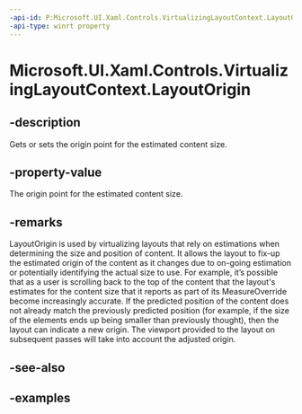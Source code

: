 ```yaml
---
-api-id: P:Microsoft.UI.Xaml.Controls.VirtualizingLayoutContext.LayoutOrigin
-api-type: winrt property
---
```


# Microsoft.UI.Xaml.Controls.VirtualizingLayoutContext.LayoutOrigin

<!--
public Windows.Foundation.Point LayoutOrigin { get; set; }
-->

## -description

Gets or sets the origin point for the estimated content size.

## -property-value

The origin point for the estimated content size.

## -remarks

LayoutOrigin is used by virtualizing layouts that rely on estimations when determining the size and position of content. It allows the layout to fix-up the estimated origin of the content as it changes due to on-going estimation or potentially identifying the actual size to use. For example, it’s possible that as a user is scrolling back to the top of the content that the layout's estimates for the content size that it reports as part of its MeasureOverride become increasingly accurate. If the predicted position of the content does not already match the previously predicted position (for example, if the size of the elements ends up being smaller than previously thought), then the layout can indicate a new origin. The viewport provided to the layout on subsequent passes will take into account the adjusted origin.

## -see-also

## -examples

